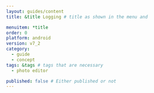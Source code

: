 ```yaml
---
layout: guides/content
title: &title Logging # title as shown in the menu and 

menuitem: *title
order: 0
platform: android
version: v7_2
category: 
  - guide
  - concept
tags: &tags # tags that are necessary
  - photo editor

published: false # Either published or not 
---
```

